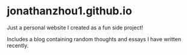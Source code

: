 # jonathanzhou1.github.io

Just a personal website I created as a fun side project!

Includes a blog containing random thoughts and essays I have written recently.
